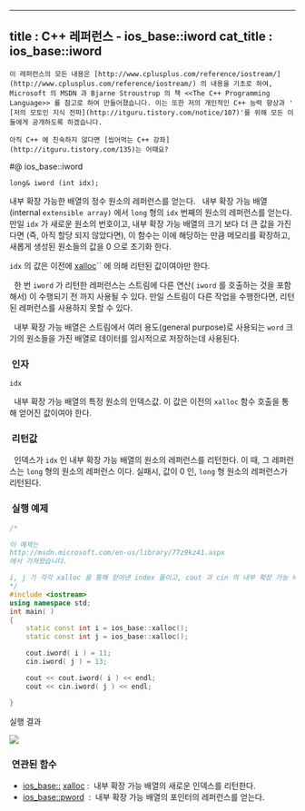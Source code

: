 ----------------
title : C++ 레퍼런스 - ios_base::iword
cat_title :  ios_base::iword
--------------



```warning
이 레퍼런스의 모든 내용은 [http://www.cplusplus.com/reference/iostream/](http://www.cplusplus.com/reference/iostream/) 의 내용을 기초로 하여, Microsoft 의 MSDN 과 Bjarne Stroustrup 의 책 <<The C++ Programming Language>> 를 참고로 하여 만들어졌습니다. 이는 또한 저의 개인적인 C++ 능력 향상과 ' [저의 모토인 지식 전파](http://itguru.tistory.com/notice/107)'를 위해 모든 이들에게 공개하도록 하겠습니다.
```

```info
아직 C++ 에 친숙하지 않다면 [씹어먹는 C++ 강좌](http://itguru.tistory.com/135)는 어때요?
```

#@ ios_base::iword

```info
long& iword (int idx);
```


내부 확장 가능한 배열의 정수 원소의 레퍼런스를 얻는다.
  내부 확장 가능 배열(internal `extensible array)` 에서 `long` 형의 `idx` 번째의 원소의 레퍼런스를 얻는다. 만일 `idx` 가 새로운 원소의 번호이고, 내부 확장 가능 배열의 크기 보다 더 큰 값을 가진다면 (즉, 아직 할당 되지 않았다면), 이 함수는 이에 해당하는 만큼 메모리를 확장하고, 새롭게 생성된 원소들의 값을 0 으로 초기화 한다.

`idx` 의 값은 이전에 [xalloc](http://itguru.tistory.com/162)`` 에 의해 리턴된 값이여야만 한다.

  한 번 `iword` 가 리턴한 레퍼런스는 스트림에 다른 연산( `iword` 를 호출하는 것을 포함해서) 이 수행되기 전 까지 사용될 수 있다. 만일 스트림이 다른 작업을 수행한다면, 리턴된 레퍼런스를 사용하지 못할 수 있다.

  내부 확장 가능 배열은 스트림에서 여러 용도(general purpose)로 사용되는 `word` 크기의 원소들을 가진 배열로 데이터를 임시적으로 저장하는데 사용된다.



###  인자




`idx`

  내부 확장 가능 배열의 특정 원소의 인덱스값. 이 값은 이전의 `xalloc` 함수 호출을 통해 얻어진 값이여야 한다.



###  리턴값




  인덱스가 `idx` 인 내부 확장 가능 배열의 원소의 레퍼런스를 리턴한다. 이 때, 그 레퍼런스는 `long` 형의 원소의 레퍼런스 이다. 실패시, 값이 0 인, `long` 형 원소의 레퍼런스가 리턴된다.



###  실행 예제




```cpp
/*

이 예제는
http://msdn.microsoft.com/en-us/library/77z9kz41.aspx
에서 가져왔습니다.

i, j 가 각각 xalloc 을 통해 얻어낸 index 들이고, cout 과 cin 의 내부 확장 가능 배열의 i , j 번째 원소에 각각 11 과 13 을 넣는다.
*/
#include <iostream>
using namespace std;
int main( )
{
    static const int i = ios_base::xalloc();
    static const int j = ios_base::xalloc();

    cout.iword( i ) = 11;
    cin.iword( j ) = 13;

    cout << cout.iword( i ) << endl;
    cout << cin.iword( j ) << endl;

}
```


실행 결과


![](http://img1.daumcdn.net/thumb/R1920x0/?fname=http%3A%2F%2Fcfile10.uf.tistory.com%2Fimage%2F1701413C4EA213713E82A5)




###  연관된 함수

*  [ios_base::](http://itguru.tistory.com/162) [xalloc](http://itguru.tistory.com/162) :  내부 확장 가능 배열의 새로운 인덱스를 리턴한다.
*  [ios_base::pword](http://itguru.tistory.com/163)  :  내부 확장 가능 배열의 포인터의 레퍼런스를 얻는다.
